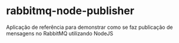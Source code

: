 # rabbitmq-node-publisher
Aplicação de referência para demonstrar como se faz publicação de mensagens no RabbitMQ utilizando NodeJS
